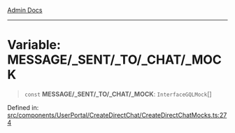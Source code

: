 [Admin Docs](/)

***

# Variable: MESSAGE/_SENT/_TO/_CHAT/_MOCK

> `const` **MESSAGE/_SENT/_TO/_CHAT/_MOCK**: `InterfaceGQLMock`[]

Defined in: [src/components/UserPortal/CreateDirectChat/CreateDirectChatMocks.ts:274](https://github.com/PalisadoesFoundation/talawa-admin/blob/main/src/components/UserPortal/CreateDirectChat/CreateDirectChatMocks.ts#L274)
